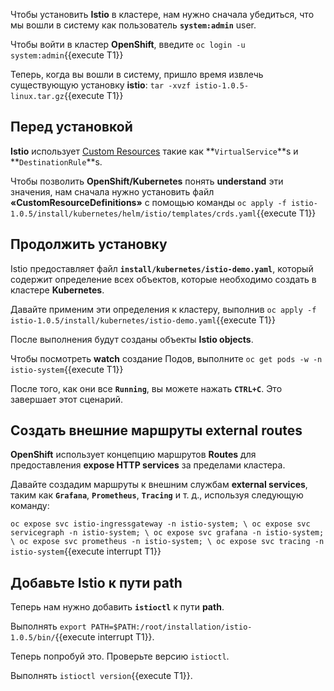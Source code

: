 Чтобы установить **Istio** в кластере, нам нужно сначала убедиться, что мы вошли в систему как пользователь **`system:admin`** user.

Чтобы войти в кластер **OpenShift**, введите `oc login -u system:admin`{{execute T1}}

Теперь, когда вы вошли в систему, пришло время извлечь существующую установку **istio**: `tar -xvzf istio-1.0.5-linux.tar.gz`{{execute T1}}

## Перед установкой

**Istio** использует [Custom Resources](https://kubernetes.io/docs/concepts/extend-kubernetes/api-extension/custom-resources/#customresourcedefinitions) такие как **`VirtualService`**s и **`DestinationRule`**s.

Чтобы позволить **OpenShift/Kubernetes** понять **understand** эти значения, нам сначала нужно установить файл **«CustomResourceDefinitions»** с помощью команды
`oc apply -f istio-1.0.5/install/kubernetes/helm/istio/templates/crds.yaml`{{execute T1}}


## Продолжить установку

Istio предоставляет файл **`install/kubernetes/istio-demo.yaml`**, который содержит определение всех объектов, которые необходимо создать в кластере **Kubernetes**.

Давайте применим эти определения к кластеру, выполнив `oc apply -f istio-1.0.5/install/kubernetes/istio-demo.yaml`{{execute T1}}

После выполнения будут созданы объекты **Istio objects**.

Чтобы посмотреть **watch** создание Подов, выполните `oc get pods -w -n istio-system`{{execute T1}}

После того, как они все **`Running`**, вы можете нажать **`CTRL+C`**. Это завершает этот сценарий.

## Создать внешние маршруты **external routes**

**OpenShift** использует концепцию маршрутов **Routes** для предоставления **expose HTTP services** за пределами кластера.

Давайте создадим маршруты к внешним службам **external services**, таким как **`Grafana`**, **`Prometheus`**, **`Tracing`** и т. д., используя следующую команду:

`oc expose svc istio-ingressgateway -n istio-system; \
oc expose svc servicegraph -n istio-system; \
oc expose svc grafana -n istio-system; \
oc expose svc prometheus -n istio-system; \
oc expose svc tracing -n istio-system`{{execute interrupt T1}}

## Добавьте **Istio** к пути **path**

Теперь нам нужно добавить **`istioctl`** к пути **path**.

Выполнять `export PATH=$PATH:/root/installation/istio-1.0.5/bin/`{{execute interrupt T1}}.

Теперь попробуй это. Проверьте версию `istioctl`. 

Выполнять `istioctl version`{{execute T1}}.

